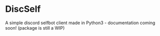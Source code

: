 # DiscSelf
A simple discord selfbot client made in Python3 - documentation coming soon! (package is still a WIP)